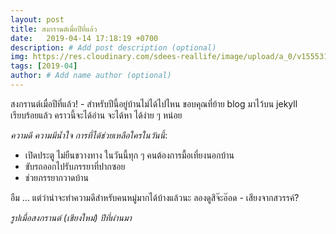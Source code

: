 ```yaml
---
layout: post
title: สงกรานต์เมื่อปีที่แล้ว
date:   2019-04-14 17:18:19 +0700
description: # Add post description (optional)
img: https://res.cloudinary.com/sdees-reallife/image/upload/a_0/v1555314978/IMG_4133.jpg # Add image post (optional)
tags: [2019-04]
author: # Add name author (optional)
---
```

สงกรานต์เมื่อปีที่แล้ว! - สำหรับปีนี้อยู่บ้านไม่ได้ไปไหน ขอบคุณที่ย้าย blog มาไว้บน jekyll เรียบร้อยแล้ว คราวนี้จะได้อ่าน จะได้หา ได้ง่าย ๆ หน่อย <i class="fa fa-child" style="color:plum"></i>

*ความดี ความมีน้ำใจ การที่ได้ช่วยเหลือใครในวันนี้*:
- เปิดประตู ไม่ยืนขวางทาง ในวันนี้ทุก ๆ คนต้องการมื้อเที่ยงนอกบ้าน
- ขับรถออกไปรับภรรยาที่ปากซอย
- ช่วยภรรยากวาดบ้าน

อืม ... แต่ว่าน่าจะทำความดีสำหรับคนหมู่มากได้บ้างแล้วนะ ลองดูสิจ๊ะอ๊อด - เสียงจากสวรรค์?

*รูปเมื่อสงกรานต์ (เชียงใหม่) ปีที่ผ่านมา*
